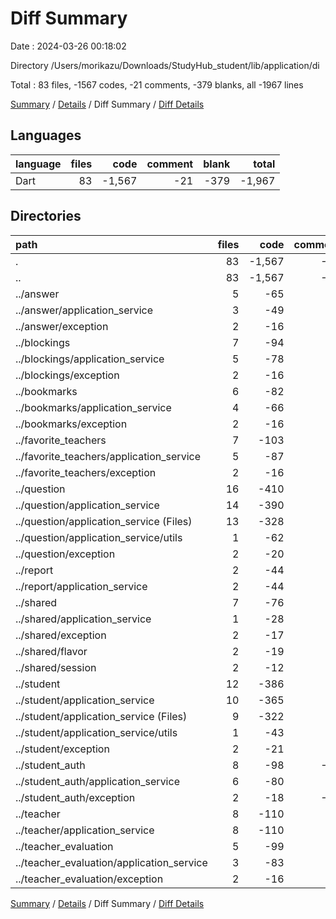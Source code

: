 # Diff Summary

Date : 2024-03-26 00:18:02

Directory /Users/morikazu/Downloads/StudyHub_student/lib/application/di

Total : 83 files,  -1567 codes, -21 comments, -379 blanks, all -1967 lines

[Summary](results.md) / [Details](details.md) / Diff Summary / [Diff Details](diff-details.md)

## Languages
| language | files | code | comment | blank | total |
| :--- | ---: | ---: | ---: | ---: | ---: |
| Dart | 83 | -1,567 | -21 | -379 | -1,967 |

## Directories
| path | files | code | comment | blank | total |
| :--- | ---: | ---: | ---: | ---: | ---: |
| . | 83 | -1,567 | -21 | -379 | -1,967 |
| .. | 83 | -1,567 | -21 | -379 | -1,967 |
| ../answer | 5 | -65 | 0 | -17 | -82 |
| ../answer/application_service | 3 | -49 | 0 | -10 | -59 |
| ../answer/exception | 2 | -16 | 0 | -7 | -23 |
| ../blockings | 7 | -94 | 0 | -32 | -126 |
| ../blockings/application_service | 5 | -78 | 0 | -25 | -103 |
| ../blockings/exception | 2 | -16 | 0 | -7 | -23 |
| ../bookmarks | 6 | -82 | 0 | -28 | -110 |
| ../bookmarks/application_service | 4 | -66 | 0 | -21 | -87 |
| ../bookmarks/exception | 2 | -16 | 0 | -7 | -23 |
| ../favorite_teachers | 7 | -103 | 0 | -33 | -136 |
| ../favorite_teachers/application_service | 5 | -87 | 0 | -26 | -113 |
| ../favorite_teachers/exception | 2 | -16 | 0 | -7 | -23 |
| ../question | 16 | -410 | -3 | -89 | -502 |
| ../question/application_service | 14 | -390 | -3 | -82 | -475 |
| ../question/application_service (Files) | 13 | -328 | -3 | -66 | -397 |
| ../question/application_service/utils | 1 | -62 | 0 | -16 | -78 |
| ../question/exception | 2 | -20 | 0 | -7 | -27 |
| ../report | 2 | -44 | 0 | -10 | -54 |
| ../report/application_service | 2 | -44 | 0 | -10 | -54 |
| ../shared | 7 | -76 | 0 | -20 | -96 |
| ../shared/application_service | 1 | -28 | 0 | -4 | -32 |
| ../shared/exception | 2 | -17 | 0 | -6 | -23 |
| ../shared/flavor | 2 | -19 | 0 | -4 | -23 |
| ../shared/session | 2 | -12 | 0 | -6 | -18 |
| ../student | 12 | -386 | -8 | -73 | -467 |
| ../student/application_service | 10 | -365 | -8 | -66 | -439 |
| ../student/application_service (Files) | 9 | -322 | -8 | -55 | -385 |
| ../student/application_service/utils | 1 | -43 | 0 | -11 | -54 |
| ../student/exception | 2 | -21 | 0 | -7 | -28 |
| ../student_auth | 8 | -98 | -10 | -29 | -137 |
| ../student_auth/application_service | 6 | -80 | 0 | -21 | -101 |
| ../student_auth/exception | 2 | -18 | -10 | -8 | -36 |
| ../teacher | 8 | -110 | 0 | -22 | -132 |
| ../teacher/application_service | 8 | -110 | 0 | -22 | -132 |
| ../teacher_evaluation | 5 | -99 | 0 | -26 | -125 |
| ../teacher_evaluation/application_service | 3 | -83 | 0 | -19 | -102 |
| ../teacher_evaluation/exception | 2 | -16 | 0 | -7 | -23 |

[Summary](results.md) / [Details](details.md) / Diff Summary / [Diff Details](diff-details.md)